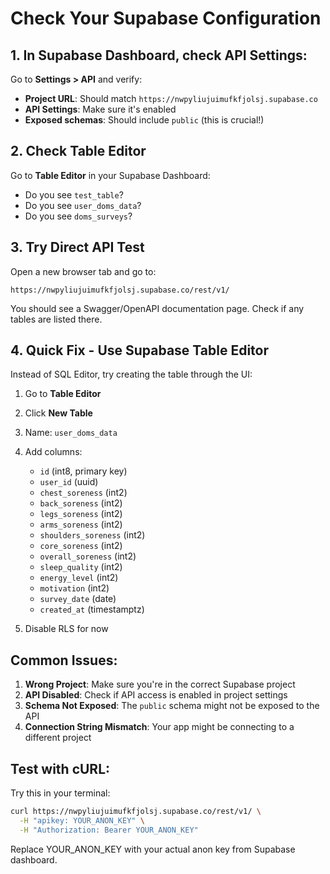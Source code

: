 # Check Your Supabase Configuration

## 1. In Supabase Dashboard, check API Settings:

Go to **Settings > API** and verify:

- **Project URL**: Should match `https://nwpyliujuimufkfjolsj.supabase.co`
- **API Settings**: Make sure it's enabled
- **Exposed schemas**: Should include `public` (this is crucial!)

## 2. Check Table Editor

Go to **Table Editor** in your Supabase Dashboard:
- Do you see `test_table`?
- Do you see `user_doms_data`?
- Do you see `doms_surveys`?

## 3. Try Direct API Test

Open a new browser tab and go to:
```
https://nwpyliujuimufkfjolsj.supabase.co/rest/v1/
```

You should see a Swagger/OpenAPI documentation page. Check if any tables are listed there.

## 4. Quick Fix - Use Supabase Table Editor

Instead of SQL Editor, try creating the table through the UI:

1. Go to **Table Editor**
2. Click **New Table**
3. Name: `user_doms_data`
4. Add columns:
   - `id` (int8, primary key)
   - `user_id` (uuid)
   - `chest_soreness` (int2)
   - `back_soreness` (int2)
   - `legs_soreness` (int2)
   - `arms_soreness` (int2)
   - `shoulders_soreness` (int2)
   - `core_soreness` (int2)
   - `overall_soreness` (int2)
   - `sleep_quality` (int2)
   - `energy_level` (int2)
   - `motivation` (int2)
   - `survey_date` (date)
   - `created_at` (timestamptz)

5. Disable RLS for now

## Common Issues:

1. **Wrong Project**: Make sure you're in the correct Supabase project
2. **API Disabled**: Check if API access is enabled in project settings
3. **Schema Not Exposed**: The `public` schema might not be exposed to the API
4. **Connection String Mismatch**: Your app might be connecting to a different project

## Test with cURL:

Try this in your terminal:
```bash
curl https://nwpyliujuimufkfjolsj.supabase.co/rest/v1/ \
  -H "apikey: YOUR_ANON_KEY" \
  -H "Authorization: Bearer YOUR_ANON_KEY"
```

Replace YOUR_ANON_KEY with your actual anon key from Supabase dashboard.